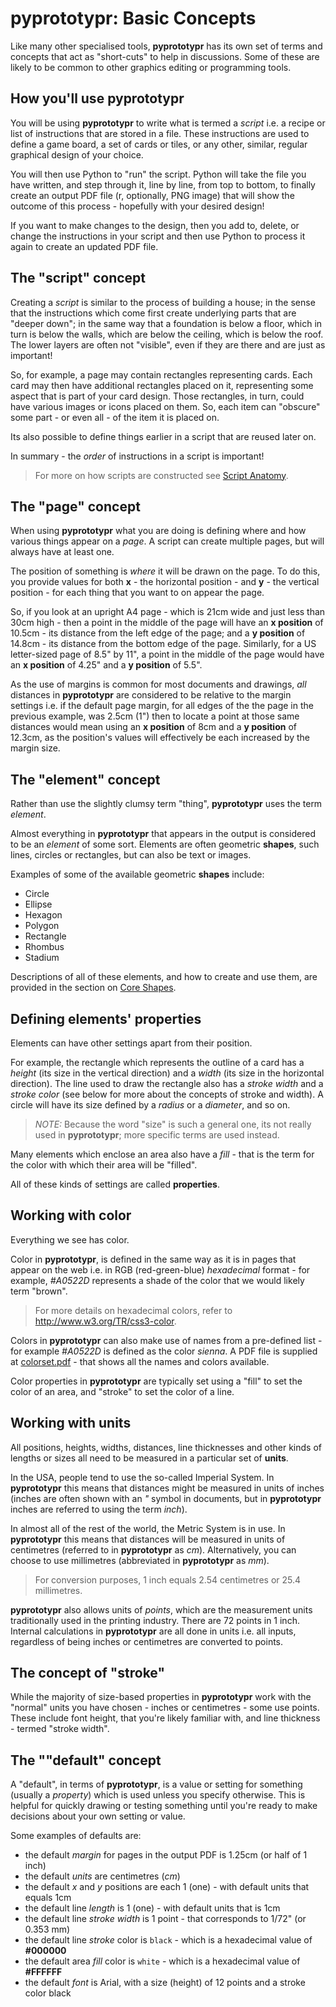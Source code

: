 # pyprototypr: Basic Concepts

Like many other specialised tools, **pyprototypr** has its own set of terms
and concepts that act as "short-cuts" to help in discussions. Some of these are
likely to be common to other graphics editing or programming tools.


## How you'll use **pyprototypr**

You will be using **pyprototypr** to write what is termed a *script*
i.e. a recipe or list of instructions that are stored in a file. These
instructions are used to define a game board, a set of cards or tiles, or any
other, similar, regular graphical design of your choice.

You will then use Python to "run" the script. Python will take the file you have
written, and step through it, line by line, from top to bottom, to finally create
an output PDF file (r, optionally, PNG image) that will show the outcome of this
process - hopefully with your desired design!

If you want to make changes to the design, then you add to, delete, or change the
instructions in your script and then use Python to process it again to create an
updated PDF file.


## The "script" concept

Creating a *script* is similar to the process of building a house; in the sense
that the instructions which come first create underlying parts that are "deeper
down"; in the same way that a foundation is below a floor, which in turn is below
the walls, which are below the ceiling, which is below the roof. The lower
layers are often not "visible", even if they are there and are just as important!

So, for example, a page may contain rectangles representing cards.  Each card may
then have additional rectangles placed on it, representing some aspect that is
part of your card design.  Those rectangles, in turn, could have various images
or icons placed on them. So, each item can "obscure" some part - or even all -
of the item it is placed on.

Its also possible to define things earlier in a script that are reused later on.

In summary - the *order* of instructions in a script is important!

> For more on how scripts are constructed see [Script Anatomy](script_anatomy.md).


## The "page" concept

When using **pyprototypr** what you are doing is defining where and how various
things appear on a *page*.  A script can create multiple pages, but will always
have at least one.

The position of something is *where* it will be drawn on the page.  To do this,
you provide values for both **x** - the horizontal position - and **y** - the
vertical position - for each thing that you want to on appear the page.

So, if you look at an upright A4 page - which is 21cm wide and just less than 30cm
high - then a point in the middle of the page will have an **x position** of 10.5cm -
its distance from the left edge of the page; and a **y position** of 14.8cm -
its distance from the bottom edge of the page.  Similarly, for a US letter-sized
page of 8.5" by 11", a point in the middle of the page would have an **x position**
of 4.25" and a **y position** of 5.5".

As the use of margins is common for most documents and drawings, *all* distances in
**pyprototypr** are considered to be relative to the margin settings i.e. if the
default page margin, for all edges of the the page in the previous example, was
2.5cm (1") then to locate a point at those same distances would mean using an
**x position** of 8cm and a **y position** of 12.3cm, as the position's values will
effectively be each increased by the margin size.


## The "element" concept

Rather than use the slightly clumsy term "thing", **pyprototypr**  uses the term
*element*.

Almost everything in **pyprototypr** that appears in the output is considered
to be an *element* of some sort.  Elements are often geometric  **shapes**, such
lines, circles or rectangles, but can also be text or images.

Examples of some of the available geometric **shapes** include:

* Circle
* Ellipse
* Hexagon
* Polygon
* Rectangle
* Rhombus
* Stadium

Descriptions of all of these elements, and how to create and use them, are provided
in the section on [Core Shapes](core_shapes.md).


## Defining elements' properties

Elements can have other settings apart from their position.

For example, the rectangle which represents the outline of a card has a *height*
(its size in the vertical direction) and a *width* (its size in the horizontal
direction).  The line used to draw the rectangle also has a *stroke width* and a
*stroke color* (see below for more about the concepts of stroke and width).
A circle will have its size defined by a *radius* or a *diameter*, and so on.

> *NOTE:* Because the word "size" is such a general one, its not really used in
> **pyprototypr**;  more specific terms are used instead.

Many elements which enclose an area also have a *fill* -  that is the term for
the color with which their area will be "filled".

All of these kinds of settings are called **properties**.


## Working with color

Everything we see has color.

Color in **pyprototypr**, is defined in the same way as it is in pages that appear
on the web i.e. in RGB (red-green-blue) *hexadecimal* format - for example,
*#A0522D* represents a shade of the color that we would likely term "brown".

> For more details on hexadecimal colors, refer to http://www.w3.org/TR/css3-color.

Colors in **pyprototypr** can also make use of names from a pre-defined list - for
example *#A0522D* is defined as the color *sienna*.  A PDF file is supplied at
[colorset.pdf](../examples/colorset.pdf) - that shows all the names and colors
available.

Color properties in **pyprototypr** are typically set using a "fill" to set the color
of an area, and "stroke" to set the color of a line.


## Working with units

All positions, heights, widths, distances, line thicknesses and other kinds of
lengths or sizes all need to be measured in a particular set of **units**.

In the USA, people tend to use the so-called Imperial System. In
**pyprototypr** this means that distances might be measured in units of inches
(inches are often shown with an *"* symbol in documents, but in **pyprototypr** inches
are referred to using the term *inch*).

In almost all of the rest of the world, the Metric System is in use. In **pyprototypr**
this means that distances will be measured in units of centimetres (referred to in
**pyprototypr** as *cm*). Alternatively, you can choose to use millimetres
(abbreviated in **pyprototypr** as *mm*).

> For conversion purposes, 1 inch equals 2.54 centimetres or 25.4 millimetres.

**pyprototypr** also allows units of *points*, which are the measurement units
traditionally used in the printing industry.  There are 72 points in 1 inch. Internal
calculations in **pyprototypr** are all done in units i.e. all inputs, regardless of
being inches or centimetres are converted to points.


## The concept of "stroke"

While the majority of size-based properties in **pyprototypr** work with the "normal"
units you have chosen - inches or centimetres - some use points. These include font
height, that you're likely familiar with, and line thickness - termed "stroke width".


## The ""default" concept

A "default", in terms of **pyprototypr**, is a value or setting for something
(usually a *property*) which is used unless you specify otherwise.  This is helpful
for quickly drawing or testing something until you're ready to make decisions about
your own setting or value.

Some examples of defaults are:

* the default *margin* for pages in the output PDF is 1.25cm (or half of 1 inch)
* the default *units* are centimetres (*cm*)
* the default *x* and *y* positions are each 1 (one) - with default units that equals 1cm
* the default line *length* is 1 (one) - with default units that is 1cm
* the default line *stroke width* is 1 point - that corresponds to 1/72" (or 0.353 mm)
* the default line *stroke* color is `black` - which is a hexadecimal value of **#000000**
* the default area *fill* color is `white` - which is a hexadecimal value of **#FFFFFF**
* the default *font* is Arial, with a size (height) of 12 points and a stroke color black
